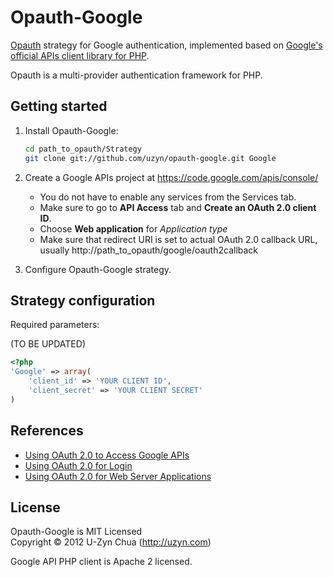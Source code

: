 Opauth-Google
=============
[Opauth][1] strategy for Google authentication, implemented based on [Google's official APIs client library for PHP][2].

Opauth is a multi-provider authentication framework for PHP.

Getting started
----------------
1. Install Opauth-Google:
   ```bash
   cd path_to_opauth/Strategy
   git clone git://github.com/uzyn/opauth-google.git Google
   ```

2. Create a Google APIs project at https://code.google.com/apis/console/
   - You do not have to enable any services from the Services tab.
   - Make sure to go to **API Access** tab and **Create an OAuth 2.0 client ID**.
   - Choose **Web application** for *Application type*
   - Make sure that redirect URI is set to actual OAuth 2.0 callback URL, usually http://path_to_opauth/google/oauth2callback

   
3. Configure Opauth-Google strategy.


Strategy configuration
----------------------

Required parameters:

(TO BE UPDATED)

```php
<?php
'Google' => array(
	'client_id' => 'YOUR CLIENT ID',
	'client_secret' => 'YOUR CLIENT SECRET'
)
```

References
----------
- [Using OAuth 2.0 to Access Google APIs](https://developers.google.com/accounts/docs/OAuth2)
- [Using OAuth 2.0 for Login](https://developers.google.com/accounts/docs/OAuth2Login#scopeparameter)
- [Using OAuth 2.0 for Web Server Applications](https://developers.google.com/accounts/docs/OAuth2WebServer)

License
---------
Opauth-Google is MIT Licensed  
Copyright © 2012 U-Zyn Chua (http://uzyn.com)

Google API PHP client is Apache 2 licensed.

[1]: https://github.com/uzyn/opauth
[2]: http://code.google.com/p/google-api-php-client/